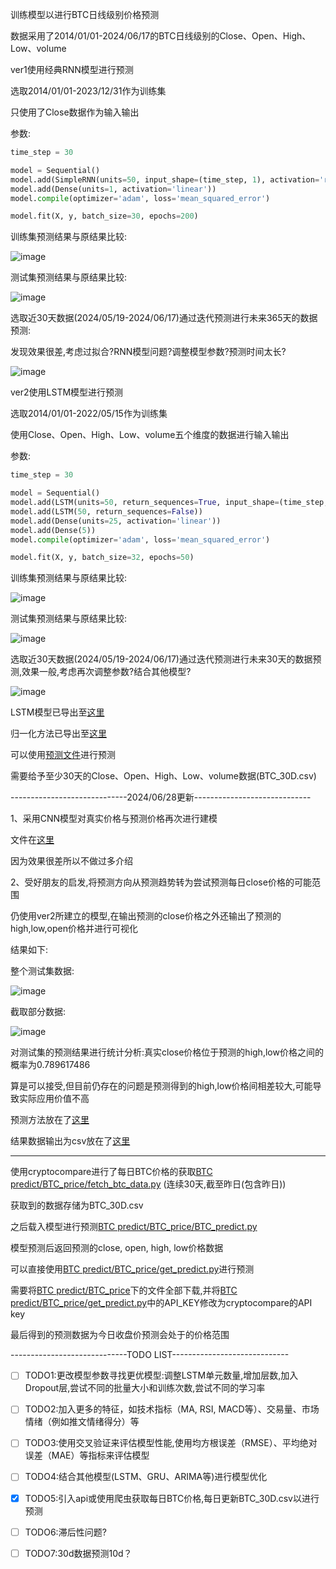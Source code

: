 训练模型以进行BTC日线级别价格预测

数据采用了2014/01/01-2024/06/17的BTC日线级别的Close、Open、High、Low、volume 

ver1使用经典RNN模型进行预测

选取2014/01/01-2023/12/31作为训练集

只使用了Close数据作为输入输出

参数:

```python
time_step = 30

model = Sequential()
model.add(SimpleRNN(units=50, input_shape=(time_step, 1), activation='relu'))
model.add(Dense(units=1, activation='linear'))
model.compile(optimizer='adam', loss='mean_squared_error')

model.fit(X, y, batch_size=30, epochs=200)
```

训练集预测结果与原结果比较:

![image](https://github.com/Octahedron-BB/BTC-price-predict/blob/main/BTC%20predict/BTC_price_train/ver1/train.png)

测试集预测结果与原结果比较:

![image](https://github.com/Octahedron-BB/BTC-price-predict/blob/main/BTC%20predict/BTC_price_train/ver1/test.png)

选取近30天数据(2024/05/19-2024/06/17)通过迭代预测进行未来365天的数据预测:

发现效果很差,考虑过拟合?RNN模型问题?调整模型参数?预测时间太长?

![image](https://github.com/Octahedron-BB/BTC-price-predict/blob/main/BTC%20predict/BTC_price_train/ver1/predict.png)


ver2使用LSTM模型进行预测

选取2014/01/01-2022/05/15作为训练集

使用Close、Open、High、Low、volume五个维度的数据进行输入输出

参数:

```python
time_step = 30

model = Sequential()
model.add(LSTM(units=50, return_sequences=True, input_shape=(time_step, 5), activation='relu'))
model.add(LSTM(50, return_sequences=False))
model.add(Dense(units=25, activation='linear'))
model.add(Dense(5))
model.compile(optimizer='adam', loss='mean_squared_error')

model.fit(X, y, batch_size=32, epochs=50)
```

训练集预测结果与原结果比较:

![image](https://github.com/Octahedron-BB/BTC-price-predict/blob/main/BTC%20predict/BTC_price_train/ver2/train.png)

测试集预测结果与原结果比较:

![image](https://github.com/Octahedron-BB/BTC-price-predict/blob/main/BTC%20predict/BTC_price_train/ver2/test.png)

选取近30天数据(2024/05/19-2024/06/17)通过迭代预测进行未来30天的数据预测,效果一般,考虑再次调整参数?结合其他模型?

![image](https://github.com/Octahedron-BB/BTC-price-predict/blob/main/BTC%20predict/BTC_price_train/ver2/predict.png)

LSTM模型已导出至[这里](https://github.com/Octahedron-BB/BTC-price-predict/blob/main/BTC%20predict/BTC_price_predict/BTC_predict_test3.keras)

归一化方法已导出至[这里](https://github.com/Octahedron-BB/BTC-price-predict/blob/main/BTC%20predict/BTC_price_predict/scaler.pkl)

可以使用[预测文件](https://github.com/Octahedron-BB/BTC-price-predict/blob/main/BTC%20predict/BTC_price_predict/BTC_predict_result.ipynb)进行预测

需要给予至少30天的Close、Open、High、Low、volume数据(BTC_30D.csv)



-----------------------------2024/06/28更新-----------------------------

1、采用CNN模型对真实价格与预测价格再次进行建模

文件在[这里](https://github.com/Octahedron-BB/BTC-price-predict/blob/main/BTC%20predict/BTC_price_predict/BTC_retrain.ipynb)

因为效果很差所以不做过多介绍

2、受好朋友的启发,将预测方向从预测趋势转为尝试预测每日close价格的可能范围

仍使用ver2所建立的模型,在输出预测的close价格之外还输出了预测的high,low,open价格并进行可视化

结果如下:

整个测试集数据:

![image](https://github.com/Octahedron-BB/BTC-price-predict/blob/main/BTC%20predict/BTC_price_predict/all_price.png)

截取部分数据:

![image](https://github.com/Octahedron-BB/BTC-price-predict/blob/main/BTC%20predict/BTC_price_predict/all_price_csv.png)

对测试集的预测结果进行统计分析:真实close价格位于预测的high,low价格之间的概率为0.789617486

算是可以接受,但目前仍存在的问题是预测得到的high,low价格间相差较大,可能导致实际应用价值不高

预测方法放在了[这里](https://github.com/Octahedron-BB/BTC-price-predict/blob/main/BTC%20predict/BTC_price_predict/BTC_price_all.ipynb)

结果数据输出为csv放在了[这里](https://github.com/Octahedron-BB/BTC-price-predict/blob/main/BTC%20predict/BTC_price_predict/BTC_predict_allprice.csv)


-------------------------------------------------------------------

使用cryptocompare进行了每日BTC价格的获取[BTC predict/BTC_price/fetch_btc_data.py](https://github.com/Octahedron-BB/BTC-price-predict/blob/main/BTC%20predict/BTC_price/fetch_btc_data.py)
(连续30天,截至昨日(包含昨日))

获取到的数据存储为BTC_30D.csv

之后载入模型进行预测[BTC predict/BTC_price/BTC_predict.py](https://github.com/Octahedron-BB/BTC-price-predict/blob/main/BTC%20predict/BTC_price/BTC_predict.py)

模型预测后返回预测的close, open, high, low价格数据

可以直接使用[BTC predict/BTC_price/get_predict.py](https://github.com/Octahedron-BB/BTC-price-predict/blob/main/BTC%20predict/BTC_price/get_predict.py)进行预测

需要将[BTC predict/BTC_price](https://github.com/Octahedron-BB/BTC-price-predict/tree/main/BTC%20predict/BTC_price)下的文件全部下载,并将[BTC predict/BTC_price/get_predict.py](https://github.com/Octahedron-BB/BTC-price-predict/blob/main/BTC%20predict/BTC_price/get_predict.py)中的API_KEY修改为cryptocompare的API key

最后得到的预测数据为今日收盘价预测会处于的价格范围


-----------------------------TODO LIST-----------------------------

- [ ] TODO1:更改模型参数寻找更优模型:调整LSTM单元数量,增加层数,加入Dropout层,尝试不同的批量大小和训练次数,尝试不同的学习率
- [ ] TODO2:加入更多的特征，如技术指标（MA, RSI, MACD等）、交易量、市场情绪（例如推文情绪得分）等
- [ ] TODO3:使用交叉验证来评估模型性能,使用均方根误差（RMSE）、平均绝对误差（MAE）等指标来评估模型
- [ ] TODO4:结合其他模型(LSTM、GRU、ARIMA等)进行模型优化
- [x] TODO5:引入api或使用爬虫获取每日BTC价格,每日更新BTC_30D.csv以进行预测
- [ ] TODO6:滞后性问题?
- [ ] TODO7:30d数据预测10d？



